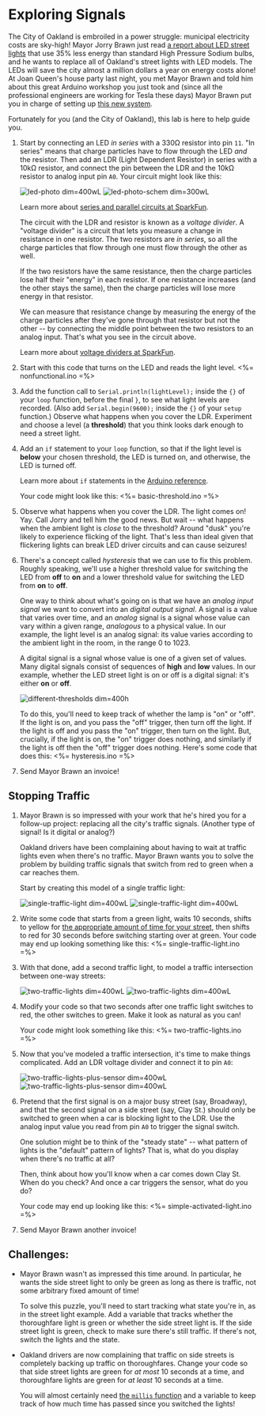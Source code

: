 # Exploring Signals

The City of Oakland is embroiled in a power struggle: municipal electricity costs are sky-high! Mayor Jorry Brawn just read [a report about LED street lights](http://apps1.eere.energy.gov/buildings/publications/pdfs/ssl/oakland_demo_brief.pdf) that use 35% less energy than standard High Pressure Sodium bulbs, and he wants to replace all of Oakland's street lights with LED models. The LEDs will save the city almost a million dollars a year on energy costs alone! At Joan Queen's house party last night, you met Mayor Brawn and told him about this great Arduino workshop you just took and (since all the professional engineers are working for Tesla these days) Mayor Brawn put you in charge of setting up [this new system](http://www2.oaklandnet.com/Government/o/PWA/o/IO/s/SL/).

Fortunately for you (and the City of Oakland), this lab is here to help guide you.

1.  Start by connecting an LED *in series* with a 330Ω resistor into pin `11`. "In series" means that charge particles have to flow through the LED *and* the resistor. Then add an LDR (Light Dependent Resistor) in series with a 10kΩ resistor, and connect the pin between the LDR and the 10kΩ resistor to analog input pin `A0`. Your circuit might look like this:

    ![led-photo dim=400wL](img/led_photo.png "Fritzing for an LED and an LDR in a voltage divider") ![led-photo-schem dim=300wL](img/led_photo_schem.png "Schematic for an LED and an LDR in a voltage divider")
    
    Learn more about [series and parallel circuits at SparkFun](https://learn.sparkfun.com/tutorials/series-and-parallel-circuits).
    
    The circuit with the LDR and resistor is known as a *voltage divider*. A "voltage divider" is a circuit that lets you measure a change in resistance in one resistor. The two resistors are *in series*, so all the charge particles that flow through one must flow through the other as well. 
    
    If the two resistors have the same resistance, then the charge particles lose half their "energy" in each resistor. If one resistance increases (and the other stays the same), then the charge particles will lose more energy in that resistor.
    
    We can measure that resistance change by measuring the energy of the charge particles after they've gone through that resistor but not the other -- by connecting the middle point between the two resistors to an analog input. That's what you see in the circuit above.
    
    Learn more about [voltage dividers at SparkFun](https://learn.sparkfun.com/tutorials/voltage-dividers).

2.  Start with this code that turns on the LED and reads the light level.
    <%= nonfunctional.ino =%>
    
3.  Add the function call to `Serial.println(lightLevel);` inside the `{}` of your `loop` function, before the final `}`, to see what light levels are recorded. (Also add `Serial.begin(9600);` inside the `{}` of your `setup` function.) Observe what happens when you cover the LDR. Experiment and choose a level (a **threshold**) that you think looks dark enough to need a street light.

4.  Add an `if` statement to your `loop` function, so that if the light level is **below** your chosen threshold, the LED is turned on, and otherwise, the LED is turned off. 

    Learn more about `if` statements in the [Arduino reference](http://arduino.cc/en/Reference/Else). 
    
    Your code might look like this:
    <%= basic-threshold.ino =%>
5.  Observe what happens when you cover the LDR. The light comes on! Yay. Call Jorry and tell him the good news. But wait -- what happens when the ambient light is *close* to the threshold? Around "dusk" you're likely to experience flicking of the light. That's less than ideal given that flickering lights can break LED driver circuits and can cause seizures!

6.  There's a concept called *hysteresis* that we can use to fix this problem. Roughly speaking, we'll use a higher threshold value for switching the LED from **off** to **on** and a lower threshold value for switching the LED from **on** to **off**. 

    One way to think about what's going on is that we have an *analog input signal* we want to convert into an *digital output signal*. A signal is a value that varies over time, and an *analog* signal is a signal whose value can vary within a given range, *analogous* to a physical value. In our example, the light level is an analog signal: its value varies according to the ambient light in the room, in the range 0 to 1023.
    
    A digital signal is a signal whose value is one of a given set of values. Many digital signals consist of sequences of **high** and **low** values. In our example, whether the LED street light is on or off is a digital signal: it's either **on** or **off**.

    ![different-thresholds dim=400h](img/different-thresholds.png "An analog input signal and a digital output signal")

    To do this, you'll need to keep track of whether the lamp is "on" or "off". If the light is on, and you pass the "off" trigger, then turn off the light. If the light is off and you pass the "on" trigger, then turn on the light. But, crucially, if the light is on, the "on" trigger does nothing, and similarly if the light is off then the "off" trigger does nothing. Here's some code that does this:
    <%= hysteresis.ino =%>
7.  Send Mayor Brawn an invoice!

## Stopping Traffic

1.  Mayor Brawn is so impressed with your work that he's hired you for a follow-up project: replacing all the city's traffic signals. (Another type of signal! Is it digital or analog?)

    Oakland drivers have been complaining about having to wait at traffic lights even when there's no traffic. Mayor Brawn wants you to solve the problem by building traffic signals that switch from red to green when a car reaches them.
    
    Start by creating this model of a single traffic light:
    
    ![single-traffic-light dim=400wL](img/single_traffic_light.png "Fritzing model of a single traffic light")     ![single-traffic-light dim=400wL](img/single_traffic_light_schem.png "Schematic model of a single traffic light")

2.  Write some code that starts from a green light, waits 10 seconds, shifts to yellow for [the appropriate amount of time for your street](http://www.hayward-ca.gov/CITY-GOVERNMENT/DEPARTMENTS/POLICE/RLCE/pdf/MUTCD_yellow_time_specs.pdf), then shifts to red for 30 seconds before switching starting over at green. Your code may end up looking something like this:
    <%= single-traffic-light.ino =%>
3.  With that done, add a second traffic light, to model a traffic intersection between one-way streets:

    ![two-traffic-lights dim=400wL](img/two_traffic_lights.png "Fritzing model of two traffic lights") ![two-traffic-lights dim=400wL](img/two_traffic_lights.png "Schematic model of two traffic lights")

4.  Modify your code so that two seconds after one traffic light switches to red, the other switches to green. Make it look as natural as you can!

    Your code might look something like this:
    <%= two-traffic-lights.ino =%>
5.  Now that you've modeled a traffic intersection, it's time to make things complicated. Add an LDR voltage divider and connect it to pin `A0`:

    ![two-traffic-lights-plus-sensor dim=400wL](img/two_traffic_lights_plus_sensor.png "Fritzing model of two traffic lights and a light sensor") ![two-traffic-lights-plus-sensor dim=400wL](img/two_traffic_lights_plus_sensor_schem.png "Schematic model of two traffic lights and a light sensor")

6.  Pretend that the first signal is on a major busy street (say, Broadway), and that the second signal on a side street (say, Clay St.) should only be switched to green when a car is blocking light to the LDR. Use the analog input value you read from pin `A0` to trigger the signal switch.

    One solution might be to think of the "steady state" -- what pattern of lights is the "default" pattern of lights? That is, what do you display when there's no traffic at all?
    
    Then, think about how you'll know when a car comes down Clay St. When do you check? And once a car triggers the sensor, what do you do?
    
    Your code may end up looking like this:
    <%= simple-activated-light.ino =%>
7.  Send Mayor Brawn another invoice!

## Challenges:

*   Mayor Brawn wasn't as impressed this time around. In particular, he wants the side street light to only be green as long as there is traffic, not some arbitrary fixed amount of time!

    To solve this puzzle, you'll need to start tracking what state you're in, as in the street light example. Add a variable that tracks whether the thoroughfare light is green or whether the side street light is. If the side street light is green, check to make sure there's still traffic. If there's not, switch the lights and the state.

*   Oakland drivers are now complaining that traffic on side streets is completely backing up traffic on thoroughfares. Change your code so that side street lights are green for *at most* 10 seconds at a time, and thoroughfare lights are green for *at least* 10 seconds at a time.

    You will almost certainly need [the `millis` function](http://arduino.cc/en/Reference/millis) and a variable to keep track of how much time has passed since you switched the lights!
